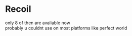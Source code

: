 # Recoil
only 8 of then are avaliable now  
probably u couldnt use on most platforms like perfect world
